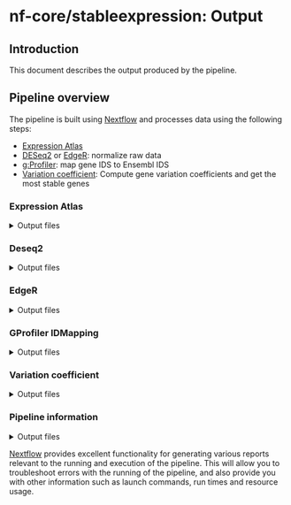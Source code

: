 # nf-core/stableexpression: Output

## Introduction

This document describes the output produced by the pipeline.

## Pipeline overview

The pipeline is built using [Nextflow](https://www.nextflow.io/) and processes data using the following steps:

- [Expression Atlas](#expression-atlas)
- [DESeq2](#deseq2) or [EdgeR](#edger): normalize raw data
- [g:Profiler](#gprofiler-idmapping): map gene IDS to Ensembl IDS
- [Variation coefficient](#variation-coefficient): Compute gene variation coefficients and get the most stable genes

### Expression Atlas

<details markdown="1">
<summary>Output files</summary>

- `expressionatlas/`
  - List of accessions found when querying Expression Atlas: `accessions.txt`.
  - A list of count datasets and experimental designs download from Expression Atlas. Normalized datasets have the `normalized.csv` while not normalized datasets have the `raw.csv` extension.

</details>

### Deseq2

<details markdown="1">
<summary>Output files</summary>

- `normalization/deseq2/`
  - List of newly normalized datasets

</details>

### EdgeR

<details markdown="1">
<summary>Output files</summary>

- `normalization/edger/`
  - List of newly normalized datasets

</details>

### GProfiler IDMapping

<details markdown="1">
<summary>Output files</summary>

- `idmapping/`
  - Count datasets whose gene IDs have been mapped to Ensembl IDs (suffix `renamed.csv`).
  - Correspondencies between original gene IDs and Ensembl IDs (suffix `mapping.json`.)

</details>

### Variation coefficient

<details markdown="1">
<summary>Output files</summary>

- `variation_coefficients/`
  - An ordered list from the most stable (first line) to the least stable gene in `variation_coefficients.csv`.
  - All normalized counts (for each gene and each sample) in `all_normalized_counts.csv`.

</details>

### Pipeline information

<details markdown="1">
<summary>Output files</summary>

- `pipeline_info/`
  - Reports generated by Nextflow: `execution_report.html`, `execution_timeline.html`, `execution_trace.txt` and `pipeline_dag.dot`/`pipeline_dag.svg`.
  - Reports generated by the pipeline: `pipeline_report.html`, `pipeline_report.txt` and `software_versions.yml`. The `pipeline_report*` files will only be present if the `--email` / `--email_on_fail` parameter's are used when running the pipeline.
  - Parameters used by the pipeline run: `params.json`.

</details>

[Nextflow](https://www.nextflow.io/docs/latest/tracing.html) provides excellent functionality for generating various reports relevant to the running and execution of the pipeline. This will allow you to troubleshoot errors with the running of the pipeline, and also provide you with other information such as launch commands, run times and resource usage.
